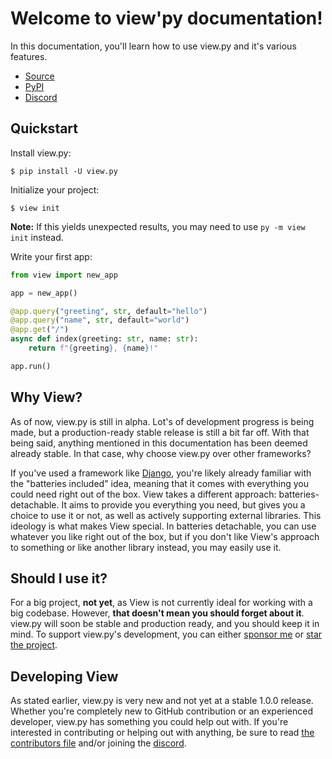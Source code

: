 # Welcome to view'py documentation!

In this documentation, you'll learn how to use view.py and it's various features.

- [Source](https://github.com/ZeroIntensity/view.py)
- [PyPI](https://pypi.org/project/view.py)
- [Discord](https://discord.gg/tZAfuWAbm2)

## Quickstart

Install view.py:

```
$ pip install -U view.py
```

Initialize your project:

```
$ view init
```

**Note:** If this yields unexpected results, you may need to use `py -m view init` instead.

Write your first app:

```py
from view import new_app

app = new_app()

@app.query("greeting", str, default="hello")
@app.query("name", str, default="world")
@app.get("/")
async def index(greeting: str, name: str):
    return f"{greeting}, {name}!"

app.run()
```

## Why View?

As of now, view.py is still in alpha. Lot's of development progress is being made, but a production-ready stable release is still a bit far off. With that being said, anything mentioned in this documentation has been deemed already stable. In that case, why choose view.py over other frameworks?

If you've used a framework like [Django](https://djangoproject.com), you're likely already familiar with the "batteries included" idea, meaning that it comes with everything you could need right out of the box. View takes a different approach: batteries-detachable. It aims to provide you everything you need, but gives you a choice to use it or not, as well as actively supporting external libraries. This ideology is what makes View special. In batteries detachable, you can use whatever you like right out of the box, but if you don't like View's approach to something or like another library instead, you may easily use it.

## Should I use it?

For a big project, **not yet**, as View is not currently ideal for working with a big codebase. However, **that doesn't mean you should forget about it**. view.py will soon be stable and production ready, and you should keep it in mind. To support view.py's development, you can either [sponsor me](https://github.com/sponsors/ZeroIntensity) or [star the project](https://github.com/zerointensity/view.py/stargazers).

## Developing View

As stated earlier, view.py is very new and not yet at a stable 1.0.0 release. Whether you're completely new to GitHub contribution or an experienced developer, view.py has something you could help out with. If you're interested in contributing or helping out with anything, be sure to read [the contributors file](https://github.com/ZeroIntensity/view.py/blob/master/CONTRIBUTING.md) and/or joining the [discord](https://discord.gg/tZAfuWAbm2).
